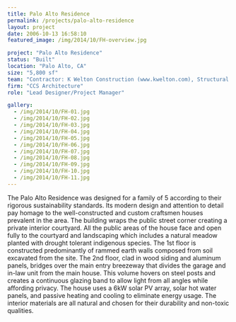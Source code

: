 ```yaml
---
title: Palo Alto Residence
permalink: /projects/palo-alto-residence
layout: project
date: 2006-10-13 16:58:10
featured_image: /img/2014/10/FH-overview.jpg

project: "Palo Alto Residence"
status: "Built"
location: "Palo Alto, CA"
size: "5,800 sf"
team: "Contractor: K Welton Construction (www.kwelton.com), Structural: Weir Andrewson, Civil: Giuliani & Kull, Landscape: John Greenle / CCS Architecture"
firm: "CCS Architecture"
role: "Lead Designer/Project Manager"

gallery:
  - /img/2014/10/FH-01.jpg
  - /img/2014/10/FH-02.jpg
  - /img/2014/10/FH-03.jpg
  - /img/2014/10/FH-04.jpg
  - /img/2014/10/FH-05.jpg
  - /img/2014/10/FH-06.jpg
  - /img/2014/10/FH-07.jpg
  - /img/2014/10/FH-08.jpg
  - /img/2014/10/FH-09.jpg
  - /img/2014/10/FH-10.jpg
  - /img/2014/10/FH-11.jpg
---
```


The Palo Alto Residence was designed for a family of 5 according to their rigorous sustainability standards.  Its modern design and attention to detail pay homage to the well-constructed and custom craftsmen houses prevalent in the area.  The building wraps the public street corner creating a private interior courtyard.  All the public areas of the house face and open fully to the courtyard and landscaping which includes a natural meadow planted with drought tolerant indigenous species.  The 1st floor is constructed predominantly of rammed earth walls composed from soil excavated from the site. The 2nd floor, clad in wood siding and aluminum panels, bridges over the main entry breezeway that divides the garage and in-law unit from the main house.  This volume hovers on steel posts and creates a continuous glazing band to allow light from all angles while affording privacy. The house uses a 6kW solar PV array, solar hot water panels, and passive heating and cooling to eliminate energy usage. The interior materials are all natural and chosen for their durability and non-toxic qualities.
